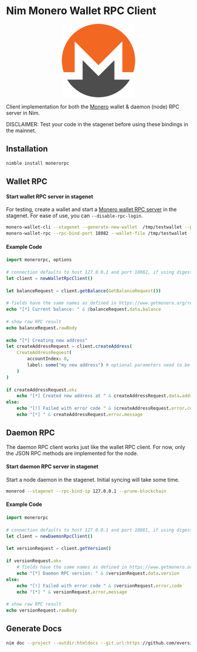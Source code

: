 # Nim Monero Wallet RPC Client

<p align="center">
<img src="./doc/monero-xmr-logo.png" alt="Monero Logo" width="200" />
</p>

Client implementation for both the [Monero](https://www.getmonero.org/) wallet & daemon (node) RPC server in Nim.

DISCLAIMER: Test your code in the stagenet before using these bindings in the mainnet.

## Installation

```bash
nimble install monerorpc
```

## Wallet RPC

#### Start wallet RPC server in stagenet

For testing, create a wallet and start a [Monero wallet RPC server](https://github.com/monero-project/monero) in the stagenet. For ease of use, you can `--disable-rpc-login`.

```bash
monero-wallet-cli --stagenet --generate-new-wallet  /tmp/testwallet --password secret --mnemonic-language English --offline
monero-wallet-rpc --rpc-bind-port 18082 --wallet-file /tmp/testwallet --daemon-address http://node.sethforprivacy.com:38089 --untrusted-daemon --password secret --stagenet --disable-rpc-login
```

#### Example Code

```nim
import monerorpc, options

# connection defaults to host 127.0.0.1 and port 18082, if using digest auth, supply `username="monero", password="password"`
let client = newWalletRpcClient()

let balanceRequest = client.getBalance(GetBalanceRequest())

# fields have the same names as defined in https://www.getmonero.org/resources/developer-guides/wallet-rpc.html 
echo "[*] Current balance: " & $balanceRequest.data.balance

# show raw RPC result
echo balanceRequest.rawBody

echo "[*] Creating new address"
let createAddressRequest = client.createAddress(
    CreateAddressRequest(
        accountIndex: 0,
        label: some("my new address") # optional parameters need to be wrapped with some()
    )
)

if createAddressRequest.ok:
    echo "[*] Created new address at " & createAddressRequest.data.address
else:
    echo "[!] Failed with error code " & $createAddressRequest.error.code
    echo "[*] " & createAddressRequest.error.message
```

## Daemon RPC

The daemon RPC client works just like the wallet RPC client. For now, only the JSON RPC methods are implemented for the node.

#### Start daemon RPC server in stagenet

Start a node daemon in the stagenet. Initial syncing will take some time.

```bash
monerod --stagenet --rpc-bind-ip 127.0.0.1 --prune-blockchain
```

#### Example Code

```nim
import monerorpc

# connection defaults to host 127.0.0.1 and port 18081, if using digest auth, supply `username="monero", password="password"`
let client = newDaemonRpcClient()

let versionRequest = client.getVersion()

if versionRequest.ok:
    # fields have the same names as defined in https://www.getmonero.org/resources/developer-guides/daemon-rpc.html 
    echo "[*] Daemon RPC version: " & $versionRequest.data.version
else:
    echo "[!] Failed with error code " & $versionRequest.error.code
    echo "[*] " & versionRequest.error.message

# show raw RPC result
echo versionRequest.rawBody
```

## Generate Docs

```bash
nim doc --project --outdir:htmldocs --git.url:https://github.com/eversinc33/monero-nim --git.commit:main ./src/monero_wallet_rpc.nim
```